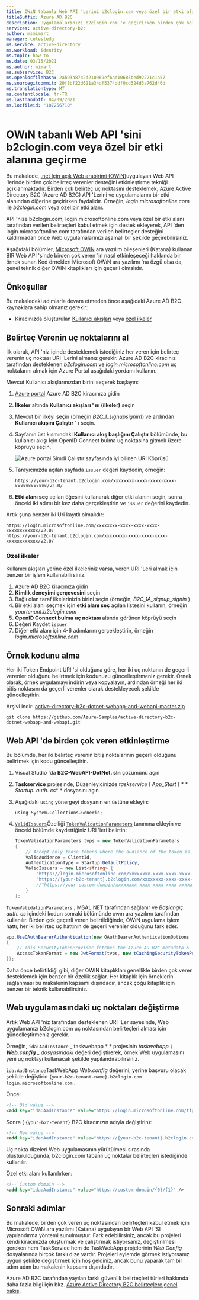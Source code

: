 ```yaml
---
title: OWıN tabanlı Web API 'Lerini b2clogin.com veya özel bir etki alanına geçirme
titleSuffix: Azure AD B2C
description: Uygulamalarınızı b2clogin.com 'e geçirirken birden çok belirteç verenler tarafından verilen belirteçleri desteklemek için bir .NET Web API 'sini nasıl etkinleştirebileceğinizi öğrenin.
services: active-directory-b2c
author: msmimart
manager: celestedg
ms.service: active-directory
ms.workload: identity
ms.topic: how-to
ms.date: 03/15/2021
ms.author: mimart
ms.subservice: B2C
ms.openlocfilehash: 2ab93a8742d210969ef6ad10683bed92221c1a57
ms.sourcegitcommit: 20f8bf22d621a34df5374ddf0cd324d3a762d46d
ms.translationtype: MT
ms.contentlocale: tr-TR
ms.lasthandoff: 04/09/2021
ms.locfileid: "107256710"
---
```

# <a name="migrate-an-owin-based-web-api-to-b2clogincom-or-a-custom-domain"></a>OWıN tabanlı Web API 'sini b2clogin.com veya özel bir etki alanına geçirme

Bu makalede, [.net Için açık Web arabirimi (OWıN)](http://owin.org/)uygulayan Web API 'lerinde birden çok belirteç verenler desteğini etkinleştirme tekniği açıklanmaktadır. Birden çok belirteç uç noktasını desteklemek, Azure Active Directory B2C (Azure AD B2C) API 'Lerini ve uygulamalarını bir etki alanından diğerine geçirirken faydalıdır. Örneğin, *login.microsoftonline.com* ile *b2clogin.com* veya [özel bir etki alanı](custom-domain.md).

API 'nize b2clogin.com, login.microsoftonline.com veya özel bir etki alanı tarafından verilen belirteçleri kabul etmek için destek ekleyerek, API 'den login.microsoftonline.com tarafından verilen belirteçler desteğini kaldırmadan önce Web uygulamalarınızı aşamalı bir şekilde geçirebilirsiniz.

Aşağıdaki bölümler, [Microsoft OWIN][katana] ara yazılım bileşenleri (Katana) kullanan BIR Web API 'sinde birden çok veren 'in nasıl etkinleşeceği hakkında bir örnek sunar. Kod örnekleri Microsoft OWıN ara yazılımı 'na özgü olsa da, genel teknik diğer OWIN kitaplıkları için geçerli olmalıdır.

## <a name="prerequisites"></a>Önkoşullar

Bu makaledeki adımlarla devam etmeden önce aşağıdaki Azure AD B2C kaynaklara sahip olmanız gerekir:

* Kiracınızda oluşturulan [Kullanıcı akışları](tutorial-create-user-flows.md?pivots=b2c-user-flow) veya [özel ilkeler](tutorial-create-user-flows.md?pivots=b2c-custom-policy)

## <a name="get-token-issuer-endpoints"></a>Belirteç Verenin uç noktalarını al

İlk olarak, API 'niz içinde desteklemek istediğiniz her veren için belirteç verenin uç noktası URI 'Lerini almanız gerekir. Azure AD B2C kiracınız tarafından desteklenen *b2clogin.com* ve *login.microsoftonline.com* uç noktalarını almak için Azure Portal aşağıdaki yordamı kullanın.

Mevcut Kullanıcı akışlarınızdan birini seçerek başlayın:

1. [Azure portal](https://portal.azure.com) Azure AD B2C kiracınıza gidin
1. **İlkeler** altında **Kullanıcı akışları ' nı (ilkeler)** seçin
1. Mevcut bir ilkeyi seçin (örneğin *B2C_1_signupsignin1*) ve ardından **Kullanıcı akışını Çalıştır** ' ı seçin.
1. Sayfanın üst kısmındaki **Kullanıcı akış başlığını Çalıştır** bölümünde, bu kullanıcı akışı Için OpenID Connect bulma uç noktasına gitmek üzere köprüyü seçin.

    ![Azure portal Şimdi Çalıştır sayfasında iyi bilinen URI Köprüsü](media/multi-token-endpoints/portal-01-policy-link.png)

1. Tarayıcınızda açılan sayfada `issuer` değeri kaydedin, örneğin:

    `https://your-b2c-tenant.b2clogin.com/xxxxxxxx-xxxx-xxxx-xxxx-xxxxxxxxxxxx/v2.0/`

1. **Etki alanı seç** açılan öğesini kullanarak diğer etki alanını seçin, sonra önceki iki adımı bir kez daha gerçekleştirin ve `issuer` değerini kaydedin.

Artık şuna benzer iki Uri kayıtlı olmalıdır:

```
https://login.microsoftonline.com/xxxxxxxx-xxxx-xxxx-xxxx-xxxxxxxxxxxx/v2.0/
https://your-b2c-tenant.b2clogin.com/xxxxxxxx-xxxx-xxxx-xxxx-xxxxxxxxxxxx/v2.0/
```

### <a name="custom-policies"></a>Özel ilkeler

Kullanıcı akışları yerine özel ilkeleriniz varsa, veren URI 'Leri almak için benzer bir işlem kullanabilirsiniz.

1. Azure AD B2C kiracınıza gidin
1. **Kimlik deneyimi çerçevesini** seçin
1. Bağlı olan taraf ilkelerinizin birini seçin (örneğin, *B2C_1A_signup_signin* )
1. Bir etki alanı seçmek için **etki alanı seç** açılan listesini kullanın, örneğin *yourtenant.b2clogin.com*
1. **OpenID Connect bulma uç noktası** altında görünen köprüyü seçin
1. Değeri Kaydet `issuer`
1. Diğer etki alanı için 4-6 adımlarını gerçekleştirin, örneğin *login.microsoftonline.com*

## <a name="get-the-sample-code"></a>Örnek kodunu alma

Her iki Token Endpoint URI 'si olduğuna göre, her iki uç noktanın de geçerli verenler olduğunu belirtmek için kodunuzu güncelleştirmeniz gerekir. Örnek olarak, örnek uygulamayı indirin veya kopyalayın, ardından örneği her iki bitiş noktasını da geçerli verenler olarak destekleyecek şekilde güncelleştirin.

Arşivi indir: [active-directory-b2c-dotnet-webapp-and-webapi-master.zip][sample-archive]

```
git clone https://github.com/Azure-Samples/active-directory-b2c-dotnet-webapp-and-webapi.git
```

## <a name="enable-multiple-issuers-in-web-api"></a>Web API 'de birden çok veren etkinleştirme

Bu bölümde, her iki belirteç verenin bitiş noktalarının geçerli olduğunu belirtmek için kodu güncelleştirin.

1. Visual Studio 'da **B2C-WebAPI-DotNet. sln** çözümünü açın
1. **Taskservice** projesinde, Düzenleyicinizde *taskservice \\ App_Start \\ * * Startup. auth. cs** * dosyasını açın
1. Aşağıdaki `using` yönergeyi dosyanın en üstüne ekleyin:

    `using System.Collections.Generic;`
1. [`ValidIssuers`][validissuers]Özelliği [`TokenValidationParameters`][tokenvalidationparameters] tanımına ekleyin ve önceki bölümde kaydettiğiniz URI 'leri belirtin:

    ```csharp
    TokenValidationParameters tvps = new TokenValidationParameters
    {
        // Accept only those tokens where the audience of the token is equal to the client ID of this app
        ValidAudience = ClientId,
        AuthenticationType = Startup.DefaultPolicy,
        ValidIssuers = new List<string> {
            "https://login.microsoftonline.com/xxxxxxxx-xxxx-xxxx-xxxx-xxxxxxxxxxxx/v2.0/",
            "https://{your-b2c-tenant}.b2clogin.com/xxxxxxxx-xxxx-xxxx-xxxx-xxxxxxxxxxxx/v2.0/"//,
            //"https://your-custom-domain/xxxxxxxx-xxxx-xxxx-xxxx-xxxxxxxxxxxx/v2.0/"
        }
    };
    ```

`TokenValidationParameters` , MSAL.NET tarafından sağlanır ve *Başlangıç. auth. cs* içindeki kodun sonraki bölümünde owın ara yazılımı tarafından kullanılır. Birden çok geçerli veren belirtildiğinde, OWıN uygulama işlem hattı, her iki belirteç uç hattının de geçerli verenler olduğunu fark eder.

```csharp
app.UseOAuthBearerAuthentication(new OAuthBearerAuthenticationOptions
{
    // This SecurityTokenProvider fetches the Azure AD B2C metadata &  from the OpenID Connect metadata endpoint
    AccessTokenFormat = new JwtFormat(tvps, new tCachingSecurityTokenProvider(String.Format(AadInstance, ultPolicy)))
});
```

Daha önce belirtildiği gibi, diğer OWIN kitaplıkları genellikle birden çok veren desteklemek için benzer bir özellik sağlar. Her kitaplık için örneklerin sağlanması bu makalenin kapsamı dışındadır, ancak çoğu kitaplık için benzer bir teknik kullanabilirsiniz.

## <a name="switch-endpoints-in-web-app"></a>Web uygulamasındaki uç noktaları değiştirme

Artık Web API 'niz tarafından desteklenen URI 'Ler sayesinde, Web uygulamanızı b2clogin.com uç noktasından belirteçleri alması için güncelleştirmeniz gerekir.

Örneğin, `ida:AadInstance` _ taskwebapp * * projesinin *taskwebapp \\ **Web.config** _ dosyasındaki* değeri değiştirerek, örnek Web uygulamasını yeni uç noktayı kullanacak şekilde yapılandırabilirsiniz.

`ida:AadInstance`TaskWebApp *Web.config* değerini, yerine başvuru olacak şekilde değiştirin `{your-b2c-tenant-name}.b2clogin.com` `login.microsoftonline.com` .

Önce:

```xml
<!-- Old value -->
<add key="ida:AadInstance" value="https://login.microsoftonline.com/tfp/{0}/{1}" />
```

Sonra ( `{your-b2c-tenant}` B2C kiracınızın adıyla değiştirin):

```xml
<!-- New value -->
<add key="ida:AadInstance" value="https://{your-b2c-tenant}.b2clogin.com/tfp/{0}/{1}" />
```

Uç nokta dizeleri Web uygulamasının yürütülmesi sırasında oluşturulduğunda, b2clogin.com tabanlı uç noktalar belirteçleri istediğinde kullanılır.

Özel etki alanı kullanılırken:

```xml
<!-- Custom domain -->
<add key="ida:AadInstance" value="https://custom-domain/{0}/{1}" />
```

## <a name="next-steps"></a>Sonraki adımlar

Bu makalede, birden çok veren uç noktasından belirteçleri kabul etmek için Microsoft OWıN ara yazılımı (Katana) uygulayan bir Web API 'SI yapılandırma yöntemi sunulmuştur. Fark edebilirsiniz, ancak bu projeleri kendi kiracınızda oluşturmak ve çalıştırmak istiyorsanız, değiştirilmesi gereken hem TaskService hem de TaskWebApp projelerinin *Web.Config* dosyalarında birçok farklı dize vardır. Projeleri eylemde görmek istiyorsanız uygun şekilde değiştirmek için hoş geldiniz, ancak bunu yaparak tam bir adım adım bu makalenin kapsamı dışındadır.

Azure AD B2C tarafından yayılan farklı güvenlik belirteçleri türleri hakkında daha fazla bilgi için bkz. [Azure Active Directory B2C belirteçlere genel bakış](tokens-overview.md).

<!-- LINKS - External -->
[sample-archive]: https://github.com/Azure-Samples/active-directory-b2c-dotnet-webapp-and-webapi/archive/master.zip
[sample-repo]: https://github.com/Azure-Samples/active-directory-b2c-dotnet-webapp-and-webapi

<!-- LINKS - Internal -->
[katana]: /aspnet/aspnet/overview/owin-and-katana/
[validissuers]: /dotnet/api/microsoft.identitymodel.tokens.tokenvalidationparameters.validissuers
[tokenvalidationparameters]: /dotnet/api/microsoft.identitymodel.tokens.tokenvalidationparameters
